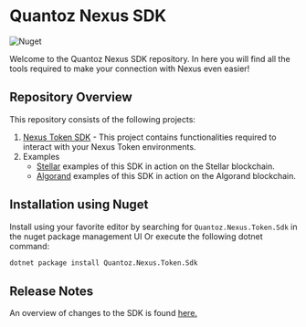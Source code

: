 # Quantoz Nexus SDK

![Nuget](https://img.shields.io/nuget/v/Quantoz.Nexus.Sdk.Token)

Welcome to the Quantoz Nexus SDK repository. In here you will find all the tools required to make your connection with Nexus even easier!
## Repository Overview

This repository consists of the following projects:

1. [Nexus Token SDK](./Nexus.Sdk.Token) - This project contains functionalities required to interact with your Nexus Token environments.
2. Examples
    - [Stellar](./Nexus.Token.Stellar.Examples) examples of this SDK in action on the Stellar blockchain.
    - [Algorand](./Nexus.Token.Algorand.Examples) examples of this SDK in action on the Algorand blockchain.

## Installation using Nuget

Install using your favorite editor by searching for `Quantoz.Nexus.Token.Sdk` in the nuget package management UI
Or execute the following dotnet command:

```bash
dotnet package install Quantoz.Nexus.Token.Sdk
```


## Release Notes
An overview of changes to the SDK is found [here.](../releases)